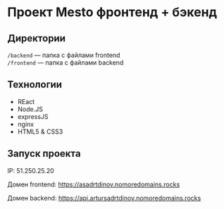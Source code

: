 # Проект Mesto фронтенд + бэкенд

## Директории

`/backend` — папка с файлами frontend  
`/frontend` — папка с файлами backend

## Технологии 

* REact
* Node.JS
* expressJS
* nginx
* HTML5 & CSS3
  
## Запуск проекта

IP: 51.250.25.20

Домен frontend: <https://asadrtdinov.nomoredomains.rocks>

Домен backend: <https://api.artursadrtdinov.nomoredomains.rocks>
